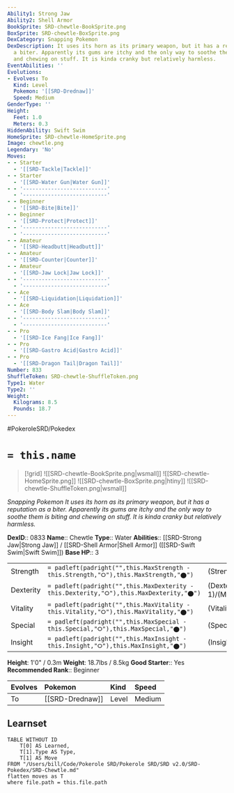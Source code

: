 ```yaml
---
Ability1: Strong Jaw
Ability2: Shell Armor
BookSprite: SRD-chewtle-BookSprite.png
BoxSprite: SRD-chewtle-BoxSprite.png
DexCategory: Snapping Pokemon
DexDescription: It uses its horn as its primary weapon, but it has a reputation as
  a biter. Apparently its gums are itchy and the only way to soothe them is biting
  and chewing on stuff. It is kinda cranky but relatively harmless.
EventAbilities: ''
Evolutions:
- Evolves: To
  Kind: Level
  Pokemon: '[[SRD-Drednaw]]'
  Speed: Medium
GenderType: ''
Height:
  Feet: 1.0
  Meters: 0.3
HiddenAbility: Swift Swim
HomeSprite: SRD-chewtle-HomeSprite.png
Image: chewtle.png
Legendary: 'No'
Moves:
- - Starter
  - '[[SRD-Tackle|Tackle]]'
- - Starter
  - '[[SRD-Water Gun|Water Gun]]'
- - '---------------------------'
  - '---------------------------'
- - Beginner
  - '[[SRD-Bite|Bite]]'
- - Beginner
  - '[[SRD-Protect|Protect]]'
- - '---------------------------'
  - '---------------------------'
- - Amateur
  - '[[SRD-Headbutt|Headbutt]]'
- - Amateur
  - '[[SRD-Counter|Counter]]'
- - Amateur
  - '[[SRD-Jaw Lock|Jaw Lock]]'
- - '---------------------------'
  - '---------------------------'
- - Ace
  - '[[SRD-Liquidation|Liquidation]]'
- - Ace
  - '[[SRD-Body Slam|Body Slam]]'
- - '---------------------------'
  - '---------------------------'
- - Pro
  - '[[SRD-Ice Fang|Ice Fang]]'
- - Pro
  - '[[SRD-Gastro Acid|Gastro Acid]]'
- - Pro
  - '[[SRD-Dragon Tail|Dragon Tail]]'
Number: 833
ShuffleToken: SRD-chewtle-ShuffleToken.png
Type1: Water
Type2: ''
Weight:
  Kilograms: 8.5
  Pounds: 18.7
---
```


#PokeroleSRD/Pokedex

# `= this.name`

> [!grid]
> ![[SRD-chewtle-BookSprite.png|wsmall]]
> ![[SRD-chewtle-HomeSprite.png]]
> ![[SRD-chewtle-BoxSprite.png|htiny]]
> ![[SRD-chewtle-ShuffleToken.png|wsmall]]


*Snapping Pokemon*
*It uses its horn as its primary weapon, but it has a reputation as a biter. Apparently its gums are itchy and the only way to soothe them is biting and chewing on stuff. It is kinda cranky but relatively harmless.*

**DexID**:: 0833
**Name**:: Chewtle
**Type**:: Water
**Abilities**:: [[SRD-Strong Jaw|Strong Jaw]] / [[SRD-Shell Armor|Shell Armor]] ([[SRD-Swift Swim|Swift Swim]])
**Base HP**:: 3

|           |                                                                                        |                                          |
| --------- | -------------------------------------------------------------------------------------- | ---------------------------------------- |
| Strength  | `= padleft(padright("",this.MaxStrength - this.Strength,"⭘"),this.MaxStrength,"⬤")`    | (Strength::2)/(MaxStrength::4)   |
| Dexterity | `= padleft(padright("",this.MaxDexterity - this.Dexterity,"⭘"),this.MaxDexterity,"⬤")` | (Dexterity:: 1)/(MaxDexterity::3) |
| Vitality  | `= padleft(padright("",this.MaxVitality - this.Vitality,"⭘"),this.MaxVitality,"⬤")`    | (Vitality::2)/(MaxVitality::4)   |
| Special   | `= padleft(padright("",this.MaxSpecial - this.Special,"⭘"),this.MaxSpecial,"⬤")`       | (Special::1)/(MaxSpecial::3)     |
| Insight   | `= padleft(padright("",this.MaxInsight - this.Insight,"⭘"),this.MaxInsight,"⬤")`       | (Insight::1)/(MaxInsight::3)     |

**Height**: 1'0" / 0.3m
**Weight**: 18.7lbs / 8.5kg
**Good Starter**:: Yes
**Recommended Rank**:: Beginner

| Evolves   | Pokemon         | Kind   | Speed   |
|:----------|:----------------|:-------|:--------|
| To        | [[SRD-Drednaw]] | Level  | Medium  |

## Learnset

```dataview
TABLE WITHOUT ID
    T[0] AS Learned,
    T[1].Type AS Type,
    T[1] AS Move
FROM "/Users/bill/Code/Pokerole SRD/Pokerole SRD/SRD v2.0/SRD-Pokedex/SRD-Chewtle.md"
flatten moves as T
where file.path = this.file.path
```
